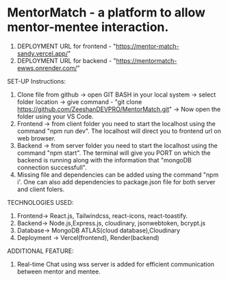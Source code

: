 # MentorMatch - a platform to allow mentor-mentee interaction.

1. DEPLOYMENT URL for frontend - "https://mentor-match-sandy.vercel.app/"
2. DEPLOYMENT URL for backend - "https://mentormatch-ewws.onrender.com/"

SET-UP Instructions:

1. Clone file from github -> open GIT BASH in your local system -> select folder location -> give command - "git clone https://github.com/ZeeshanDEVPRO/MentorMatch.git" -> Now open the folder using your VS Code.
2. Frontend -> from client folder you need to start the localhost using the command "npm run dev". The localhost will direct you to frontend url on web browser.
3. Backend -> from server folder you need to start the localhost using the command "npm start". The terminal will give you PORT on which the backend is running along with the information that "mongoDB connection successfull".
4. Missing file and dependencies can be added using the command "npm i'. One can also add dependencies to package.json file for both server and client folers.


TECHNOLOGIES USED:
1. Frontend-> React.js, Tailwindcss, react-icons, react-toastify.
2. Backend-> Node.js,Express.js, cloudinary, jsonwebtoken, bcrypt.js
3. Database-> MongoDB ATLAS(cloud database),Cloudinary
4. Deployment -> Vercel(frontend), Render(backend)

ADDITIONAL FEATURE:
1. Real-time Chat using wss server is added for efficient communication between mentor and mentee.
